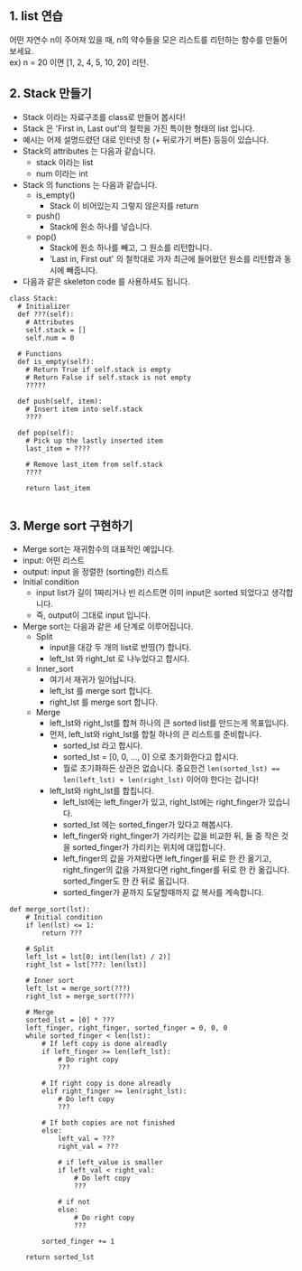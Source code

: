## 1. list 연습
어떤 자연수 n이 주어져 있을 때, n의 약수들을 모은 리스트를 리턴하는 함수를 만들어 보세요. <br>
ex) n = 20 이면 [1, 2, 4, 5, 10, 20] 리턴.

## 2. Stack 만들기
- Stack 이라는 자료구조를 class로 만들어 봅시다!
- Stack 은 'First in, Last out'의 철학을 가진 특이한 형태의 list 입니다.
- 예시는 어제 설명드렸던 대로 인터넷 창 (+ 뒤로가기 버튼) 등등이 있습니다.
- Stack의 attributes 는 다음과 같습니다.
  - stack 이라는 list
  - num 이라는 int
- Stack 의 functions 는 다음과 같습니다.
  - is_empty()
    - Stack 이 비어있는지 그렇지 않은지를 return
  - push()
    - Stack에 원소 하나를 넣습니다.
  - pop()
    - Stack에 원소 하나를 빼고, 그 원소를 리턴합니다.
    - 'Last in, First out' 의 철학대로 가자 최근에 들어왔던 원소를 리턴함과 동시에 빼줍니다.
- 다음과 같은 skeleton code 를 사용하셔도 됩니다.
```
class Stack:
  # Initializer
  def ???(self):
    # Attributes
    self.stack = []
    self.num = 0
  
  # Functions
  def is_empty(self):
    # Return True if self.stack is empty
    # Return False if self.stack is not empty
    ?????
    
  def push(self, item):
    # Insert item into self.stack
    ????
    
  def pop(self):
    # Pick up the lastly inserted item
    last_item = ????
    
    # Remove last_item from self.stack
    ????
    
    return last_item
    
```


## 3. Merge sort 구현하기
- Merge sort는 재귀함수의 대표적인 예입니다.
- input: 어떤 리스트
- output: input 을 정렬한 (sorting한) 리스트
- Initial condition
    - input list가 길이 1짜리거나 빈 리스트면 이미 input은 sorted 되었다고 생각합니다.
    - 즉, output이 그대로 input 입니다.
- Merge sort는 다음과 같은 세 단계로 이루어집니다.
    - Split
        - input을 대강 두 개의 list로 반띵(?) 합니다.
        - left_lst 와 right_lst 로 나누었다고 합시다.
    - Inner_sort
        - 여기서 재귀가 일어납니다.
        - left_lst 를 merge sort 합니다.
        - right_lst 를 merge sort 합니다.
    - Merge
        - left_lst와 right_lst를 합쳐 하나의 큰 sorted list를 만드는게 목표입니다.
        - 먼저, left_lst와 right_lst를 합칠 하나의 큰 리스트를 준비합니다.
            - sorted_lst 라고 합시다.
            - sorted_lst = [0, 0, ..., 0] 으로 초기화한다고 합시다. 
            - 뭘로 초기화하든 상관은 없습니다. 중요한건 `len(sorted_lst) == len(left_lst) + len(right_lst)` 이어야 한다는 겁니다!
        - left_lst와 right_lst를 합칩니다.
            - left_lst에는 left_finger가 있고, right_lst에는 right_finger가 있습니다.
            - sorted_lst 에는 sorted_finger가 있다고 해봅시다.
            - left_finger와 right_finger가 가리키는 값을 비교한 뒤, 둘 중 작은 것을 sorted_finger가 가리키는 위치에 대입합니다. 
            - left_finger의 값을 가져왔다면 left_finger를 뒤로 한 칸 옮기고, right_finger의 값을 가져왔다면 right_finger를 뒤로 한 칸 옮깁니다. sorted_finger도 한 칸 뒤로 옮깁니다.
            - sorted_finger가 끝까지 도달할때까지 값 복사를 계속합니다.


```
def merge_sort(lst):
    # Initial condition
    if len(lst) <= 1:
        return ???
        
    # Split
    left_lst = lst[0: int(len(lst) / 2)]
    right_lst = lst[???: len(lst)]
    
    # Inner sort
    left_lst = merge_sort(???)
    right_lst = merge_sort(???)
    
    # Merge
    sorted_lst = [0] * ???
    left_finger, right_finger, sorted_finger = 0, 0, 0
    while sorted_finger < len(lst):
        # If left copy is done alreadly
        if left_finger >= len(left_lst):
            # Do right copy
            ???
            
        # If right copy is done alreadly
        elif right_finger >= len(right_lst):
            # Do left copy
            ???
            
        # If both copies are not finished
        else:
            left_val = ???
            right_val = ???
            
            # if left_value is smaller
            if left_val < right_val:
                # Do left copy
                ???
                
            # if not
            else:
                # Do right copy
                ???

        sorted_finger += 1

    return sorted_lst
```
